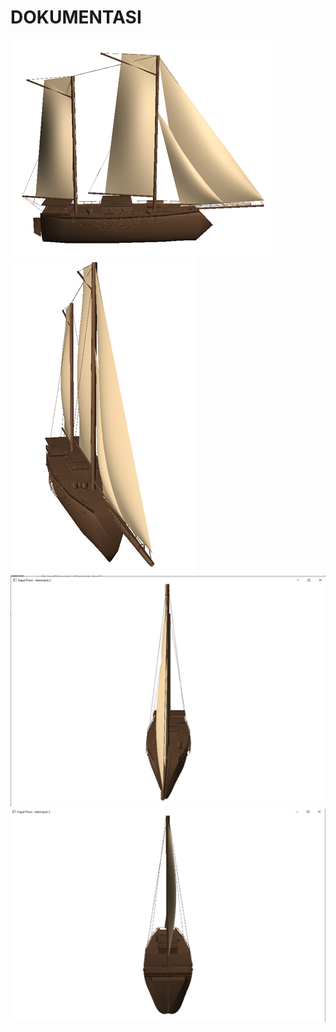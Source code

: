 # DOKUMENTASI
![1753409846102](image/README/1753409846102.png)
![1753409854843](image/README/1753409854843.png)
![1753409865073](image/README/1753409865073.png)
![1753409869385](image/README/1753409869385.png)